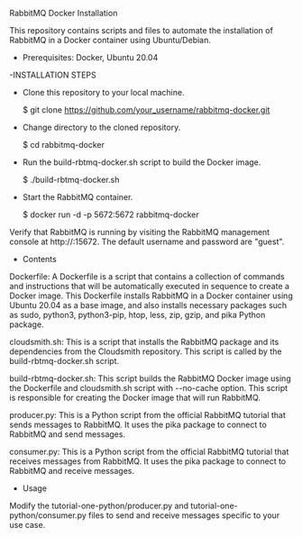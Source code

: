 RabbitMQ Docker Installation

This repository contains scripts and files to automate the installation of RabbitMQ in a Docker container using Ubuntu/Debian.

- Prerequisites: 
  Docker, Ubuntu 20.04

 -INSTALLATION STEPS

- Clone this repository to your local machine.

  $ git clone https://github.com/your_username/rabbitmq-docker.git

- Change directory to the cloned repository.

  $ cd rabbitmq-docker

- Run the build-rbtmq-docker.sh script to build the Docker image.

  $ ./build-rbtmq-docker.sh

- Start the RabbitMQ container.

  $ docker run -d -p 5672:5672 rabbitmq-docker

Verify that RabbitMQ is running by visiting the RabbitMQ management console at http://<ip>:15672. The default username and password are "guest".

- Contents

Dockerfile: A Dockerfile is a script that contains a collection of commands and instructions that will be automatically executed in sequence to create a Docker image. This Dockerfile installs RabbitMQ in a Docker container using Ubuntu 20.04 as a base image, and also installs necessary packages such as sudo, python3, python3-pip, htop, less, zip, gzip, and pika Python package.

cloudsmith.sh: This is a script that installs the RabbitMQ package and its dependencies from the Cloudsmith repository. This script is called by the build-rbtmq-docker.sh script.

build-rbtmq-docker.sh: This script builds the RabbitMQ Docker image using the Dockerfile and cloudsmith.sh script with --no-cache option. This script is responsible for creating the Docker image that will run RabbitMQ.

producer.py: This is a Python script from the official RabbitMQ tutorial that sends messages to RabbitMQ. It uses the pika package to connect to RabbitMQ and send messages.

consumer.py: This is a Python script from the official RabbitMQ tutorial that receives messages from RabbitMQ. It uses the pika package to connect to RabbitMQ and receive messages.


- Usage

Modify the tutorial-one-python/producer.py and tutorial-one-python/consumer.py files to send and receive messages specific to your use case.


